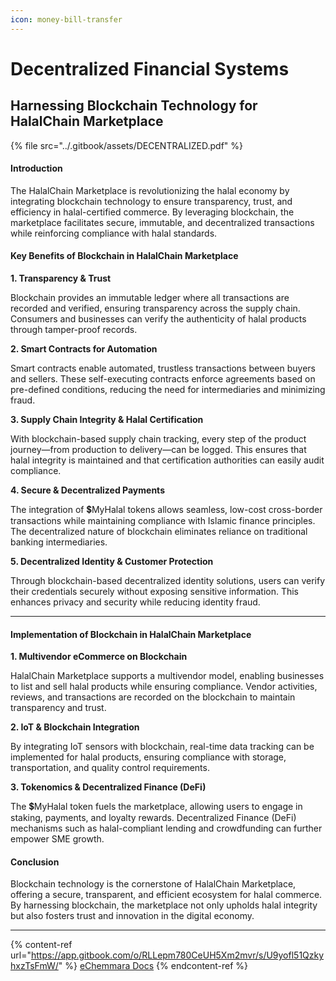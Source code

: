 ```yaml
---
icon: money-bill-transfer
---
```


# Decentralized Financial Systems

## Harnessing Blockchain Technology for HalalChain Marketplace

{% file src="../.gitbook/assets/DECENTRALIZED.pdf" %}

#### Introduction

The HalalChain Marketplace is revolutionizing the halal economy by integrating blockchain technology to ensure transparency, trust, and efficiency in halal-certified commerce. By leveraging blockchain, the marketplace facilitates secure, immutable, and decentralized transactions while reinforcing compliance with halal standards.

#### **Key Benefits of Blockchain in HalalChain Marketplace**

**1. Transparency & Trust**

Blockchain provides an immutable ledger where all transactions are recorded and verified, ensuring transparency across the supply chain. Consumers and businesses can verify the authenticity of halal products through tamper-proof records.

**2. Smart Contracts for Automation**

Smart contracts enable automated, trustless transactions between buyers and sellers. These self-executing contracts enforce agreements based on pre-defined conditions, reducing the need for intermediaries and minimizing fraud.

**3. Supply Chain Integrity & Halal Certification**

With blockchain-based supply chain tracking, every step of the product journey—from production to delivery—can be logged. This ensures that halal integrity is maintained and that certification authorities can easily audit compliance.

**4. Secure & Decentralized Payments**

The integration of 💲MyHalal tokens allows seamless, low-cost cross-border transactions while maintaining compliance with Islamic finance principles. The decentralized nature of blockchain eliminates reliance on traditional banking intermediaries.

**5. Decentralized Identity & Customer Protection**

Through blockchain-based decentralized identity solutions, users can verify their credentials securely without exposing sensitive information. This enhances privacy and security while reducing identity fraud.

***

#### **Implementation of Blockchain in HalalChain Marketplace**

**1. Multivendor eCommerce on Blockchain**

HalalChain Marketplace supports a multivendor model, enabling businesses to list and sell halal products while ensuring compliance. Vendor activities, reviews, and transactions are recorded on the blockchain to maintain transparency and trust.

**2. IoT & Blockchain Integration**

By integrating IoT sensors with blockchain, real-time data tracking can be implemented for halal products, ensuring compliance with storage, transportation, and quality control requirements.

**3. Tokenomics & Decentralized Finance (DeFi)**

The 💲MyHalal token fuels the marketplace, allowing users to engage in staking, payments, and loyalty rewards. Decentralized Finance (DeFi) mechanisms such as halal-compliant lending and crowdfunding can further empower SME growth.

#### **Conclusion**

Blockchain technology is the cornerstone of HalalChain Marketplace, offering a secure, transparent, and efficient ecosystem for halal commerce. By harnessing blockchain, the marketplace not only upholds halal integrity but also fosters trust and innovation in the digital economy.

***



{% content-ref url="https://app.gitbook.com/o/RLLepm780CeUH5Xm2mvr/s/U9yofl51QzkyhxzTsFmW/" %}
[eChemmara Docs](https://app.gitbook.com/o/RLLepm780CeUH5Xm2mvr/s/U9yofl51QzkyhxzTsFmW/)
{% endcontent-ref %}
